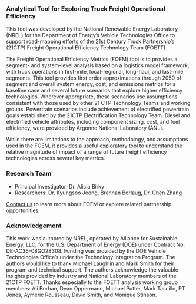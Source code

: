 ### Analytical Tool for Exploring Truck Freight Operational Efficiency

This tool was developed by the National Renewable Energy Laboratory (NREL) for the Department of Energy’s Vehicle Technologies Office to support road-mapping efforts of the 21st Century Truck Partnership’s (21CTP) Freight Operational Efficiency Technology Team (FOETT).

The Freight Operational Efficiency Metrics (FOEM) tool is to provides a segment- and system-level analysis based on a logistics model framework, with truck operations in first-mile, local-regional, long-haul, and last-mile segments. This tool provides first order approximations through 2050 of segment and overall system energy, cost, and emissions metrics for a baseline case and several future scenarios that explore higher efficiency technologies. Wherever appropriate, these scenarios use assumptions consistent with those used by other 21 CTP Technology Teams and working groups.  Powertrain scenarios include achievement of electrified powertrain goals established by the 21CTP Electrification Technology Team. Diesel and electrified vehicle attributes, including component sizing, cost, and fuel efficiency, were provided by Argonne National Laboratory (ANL).

While there are limitations to the approach, methodology, and assumptions used in the FOEM, it provides a useful exploratory tool to understand the relative magnitude of impact of a range of future freight efficiency technologies across several key metrics.

### Research Team 
+ Principal Investigator: Dr. Alicia Birky
+ Researchers: Dr. Kyungsoo Jeong, Brennan Borlaug, Dr. Chen Zhang

[Contact us](mailto:alicia.birky@nrel.gov) to learn more about FOEM or explore related partnership opportunities.

### Acknowledgement

This work was authored by NREL, operated by Alliance for Sustainable Energy, LLC, for the U.S. Department of Energy (DOE) under Contract No. DE-AC36-08GO28308. Funding was provided by the DOE Vehicle Technologies Office’s under the Technology Integration Program. The authors would like to thank Michael Laughlin and Mark Smith for their program and technical support. The authors acknowledge the valuable insights provided by industry and National Laboratory members of the 21CTP FOETT. Thanks especially to the FOETT analysis working group members: Ali Borhan, Dean Oppermann, Michael Potter, Mark Tascillo, PT Jones, Aymeric Rousseau, David Smith, and Monique Stinson. 
